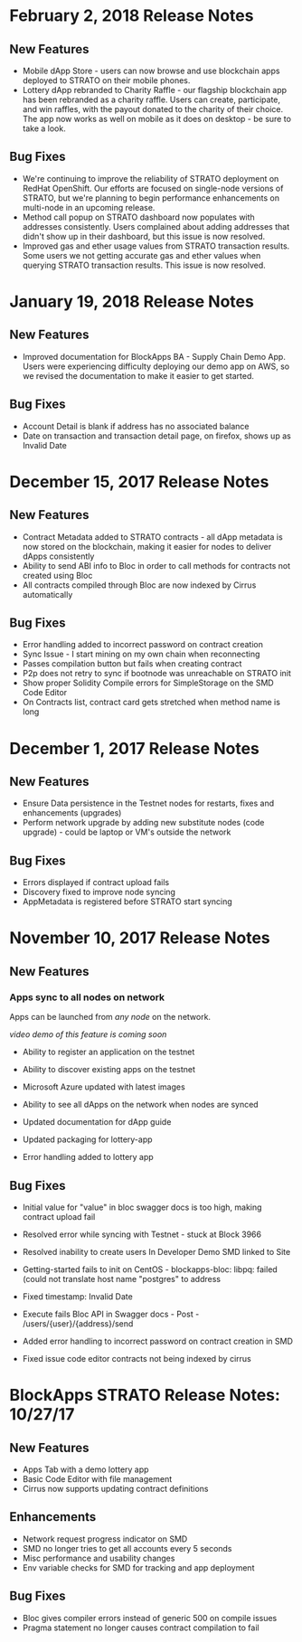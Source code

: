 # February 2, 2018 Release Notes

## New Features

* Mobile dApp Store - users can now browse and use blockchain apps deployed to STRATO on their mobile phones. 
* Lottery dApp rebranded to Charity Raffle - our flagship blockchain app has been rebranded as a charity raffle. Users can create, participate, and win raffles, with the payout donated to the charity of their choice. The app now works as well on mobile as it does on desktop - be sure to take a look.

## Bug Fixes

* We're continuing to improve the reliability of STRATO deployment on RedHat OpenShift. Our efforts are focused on single-node versions of STRATO, but we're planning to begin performance enhancements on multi-node in an upcoming release. 
* Method call popup on STRATO dashboard now populates with addresses consistently. Users complained about adding addresses that didn't show up in their dashboard, but this issue is now resolved.
* Improved gas and ether usage values from STRATO transaction results. Some users we not getting accurate gas and ether values when querying STRATO transaction results. This issue is now resolved.


# January 19, 2018 Release Notes

## New Features

* Improved documentation for BlockApps BA - Supply Chain Demo App. Users were experiencing difficulty deploying our demo app on AWS, so we revised the documentation to make it easier to get started. 

## Bug Fixes 

* Account Detail is blank if address has no associated balance
* Date on transaction and transaction detail page, on firefox, shows up as Invalid Date

# December 15, 2017 Release Notes

## New Features

* Contract Metadata added to STRATO contracts - all dApp metadata is now stored on the blockchain, making it easier for nodes to deliver dApps consistently 
* Ability to send ABI info to Bloc in order to call methods for contracts not created using Bloc
* All contracts compiled through Bloc are now indexed by Cirrus automatically

## Bug Fixes

* Error handling added to incorrect password on contract creation 
* Sync Issue - I start mining on my own chain when reconnecting
* Passes compilation button but fails when creating contract
* P2p does not retry to sync if bootnode was unreachable on STRATO init
* Show proper Solidity Compile errors for SimpleStorage on the SMD Code Editor
* On Contracts list, contract card gets stretched when method name is long


# December 1, 2017 Release Notes

## New Features

* Ensure Data persistence in the Testnet nodes for restarts, fixes and enhancements (upgrades)
* Perform network upgrade by adding new substitute nodes (code upgrade) - could be laptop or VM's outside the network

## Bug Fixes

* Errors displayed if contract upload fails
* Discovery fixed to improve node syncing
* AppMetadata is registered before STRATO start syncing


# November 10, 2017 Release Notes

## New Features 

### Apps sync to all nodes on network

Apps can be launched from _any node_ on the network. 

_video demo of this feature is coming soon_

* Ability to register an application on the testnet

* Ability to discover existing apps on the testnet

* Microsoft Azure updated with latest images

* Ability to see all dApps on the network when nodes are synced

* Updated documentation for dApp guide 

* Updated packaging for lottery-app 

* Error handling added to lottery app

## Bug Fixes

* Initial value for "value" in bloc swagger docs is too high, making contract upload fail

* Resolved error while syncing with Testnet - stuck at Block 3966

* Resolved inability to create users In Developer Demo SMD linked to Site 

* Getting-started fails to init on CentOS - blockapps-bloc: libpq: failed (could not translate host name "postgres" to address

* Fixed timestamp: Invalid Date

* Execute fails Bloc API in Swagger docs - Post - /users/{user}/{address}/send

* Added error handling to incorrect password on contract creation in SMD

* Fixed issue code editor contracts not being indexed by cirrus

# BlockApps STRATO Release Notes: 10/27/17

## New Features
 - Apps Tab with a demo lottery app
 - Basic Code Editor with file management
 - Cirrus now supports updating contract definitions

## Enhancements
 - Network request progress indicator on SMD
 - SMD no longer tries to get all accounts every 5 seconds
 - Misc performance and usability changes 
 - Env variable checks for SMD for tracking and app deployment

## Bug Fixes
 - Bloc gives compiler errors instead of generic 500 on compile issues
 - Pragma statement no longer causes contract compilation to fail

